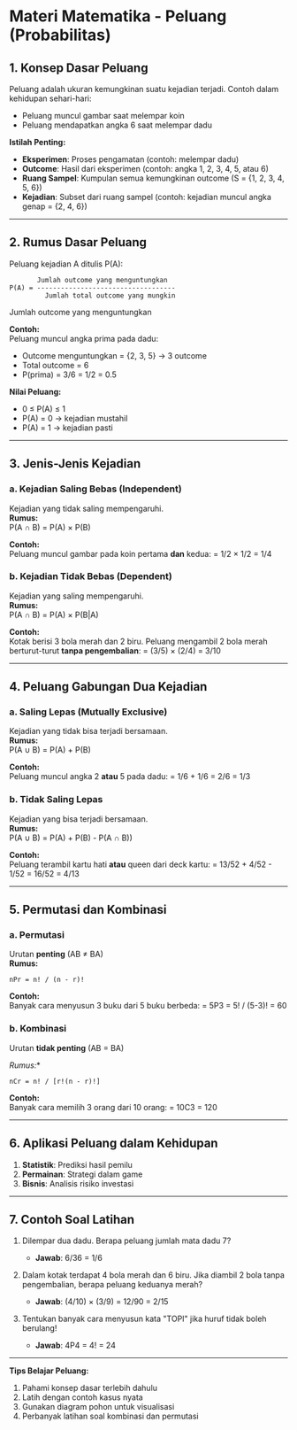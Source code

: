 # Materi Matematika - Peluang (Probabilitas)

## 1. Konsep Dasar Peluang
Peluang adalah ukuran kemungkinan suatu kejadian terjadi. Contoh dalam kehidupan sehari-hari:
- Peluang muncul gambar saat melempar koin
- Peluang mendapatkan angka 6 saat melempar dadu

**Istilah Penting:**
- **Eksperimen**: Proses pengamatan (contoh: melempar dadu)
- **Outcome**: Hasil dari eksperimen (contoh: angka 1, 2, 3, 4, 5, atau 6)
- **Ruang Sampel**: Kumpulan semua kemungkinan outcome (S = {1, 2, 3, 4, 5, 6})
- **Kejadian**: Subset dari ruang sampel (contoh: kejadian muncul angka genap = {2, 4, 6})

---

## 2. Rumus Dasar Peluang
Peluang kejadian A ditulis P(A):

```
       Jumlah outcome yang menguntungkan
P(A) = -----------------------------------
         Jumlah total outcome yang mungkin
```

Jumlah outcome yang menguntungkan

**Contoh:**  
Peluang muncul angka prima pada dadu:
- Outcome menguntungkan = {2, 3, 5} → 3 outcome
- Total outcome = 6
- P(prima) = 3/6 = 1/2 = 0.5

**Nilai Peluang:**
- 0 ≤ P(A) ≤ 1
- P(A) = 0 → kejadian mustahil
- P(A) = 1 → kejadian pasti

---

## 3. Jenis-Jenis Kejadian
### a. Kejadian Saling Bebas (Independent)
Kejadian yang tidak saling mempengaruhi.  
**Rumus:**  
P(A ∩ B) = P(A) × P(B)

**Contoh:**  
Peluang muncul gambar pada koin pertama **dan** kedua:
= 1/2 × 1/2 = 1/4

### b. Kejadian Tidak Bebas (Dependent)
Kejadian yang saling mempengaruhi.  
**Rumus:**  
P(A ∩ B) = P(A) × P(B|A)

**Contoh:**  
Kotak berisi 3 bola merah dan 2 biru. Peluang mengambil 2 bola merah berturut-turut **tanpa pengembalian**:
= (3/5) × (2/4) = 3/10

---

## 4. Peluang Gabungan Dua Kejadian
### a. Saling Lepas (Mutually Exclusive)
Kejadian yang tidak bisa terjadi bersamaan.  
**Rumus:**  
P(A ∪ B) = P(A) + P(B)

**Contoh:**  
Peluang muncul angka 2 **atau** 5 pada dadu:
= 1/6 + 1/6 = 2/6 = 1/3

### b. Tidak Saling Lepas
Kejadian yang bisa terjadi bersamaan.  
**Rumus:**  
P(A ∪ B) = P(A) + P(B) - P(A ∩ B))

**Contoh:**  
Peluang terambil kartu hati **atau** queen dari deck kartu:
= 13/52 + 4/52 - 1/52 = 16/52 = 4/13

---

## 5. Permutasi dan Kombinasi
### a. Permutasi
Urutan **penting** (AB ≠ BA)  
**Rumus:**  

```
nPr = n! / (n - r)!
```
**Contoh:**  
Banyak cara menyusun 3 buku dari 5 buku berbeda:
= 5P3 = 5! / (5-3)! = 60

### b. Kombinasi
Urutan **tidak penting** (AB = BA)  

*Rumus:**  
```
nCr = n! / [r!(n - r)!]
```

**Contoh:**  
Banyak cara memilih 3 orang dari 10 orang:
= 10C3 = 120

---

## 6. Aplikasi Peluang dalam Kehidupan
1. **Statistik**: Prediksi hasil pemilu
2. **Permainan**: Strategi dalam game
3. **Bisnis**: Analisis risiko investasi

---

## 7. Contoh Soal Latihan
1. Dilempar dua dadu. Berapa peluang jumlah mata dadu 7?
   - **Jawab**: 6/36 = 1/6

2. Dalam kotak terdapat 4 bola merah dan 6 biru. Jika diambil 2 bola tanpa pengembalian, berapa peluang keduanya merah?
   - **Jawab**: (4/10) × (3/9) = 12/90 = 2/15

3. Tentukan banyak cara menyusun kata "TOPI" jika huruf tidak boleh berulang!
   - **Jawab**: 4P4 = 4! = 24

---

**Tips Belajar Peluang:**
1. Pahami konsep dasar terlebih dahulu
2. Latih dengan contoh kasus nyata
3. Gunakan diagram pohon untuk visualisasi
4. Perbanyak latihan soal kombinasi dan permutasi

